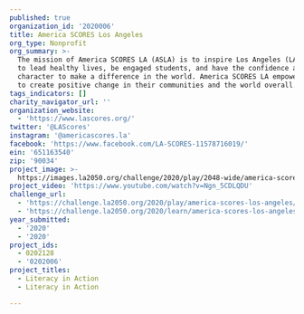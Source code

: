 ```yaml
---
published: true
organization_id: '2020006'
title: America SCORES Los Angeles
org_type: Nonprofit
org_summary: >-
  The mission of America SCORES LA (ASLA) is to inspire Los Angeles (LA) youth
  to lead healthy lives, be engaged students, and have the confidence and
  character to make a difference in the world. America SCORES LA empowers youth
  to create positive change in their communities and the world overall.
tags_indicators: []
charity_navigator_url: ''
organization_website:
  - 'https://www.lascores.org/'
twitter: '@LAScores'
instagram: '@americascores.la'
facebook: 'https://www.facebook.com/LA-SCORES-11578716019/'
ein: '651163540'
zip: '90034'
project_image: >-
  https://images.la2050.org/challenge/2020/play/2048-wide/america-scores-los-angeles.jpg
project_video: 'https://www.youtube.com/watch?v=Ngn_5CDLQDU'
challenge_url:
  - 'https://challenge.la2050.org/2020/play/america-scores-los-angeles/'
  - 'https://challenge.la2050.org/2020/learn/america-scores-los-angeles/'
year_submitted:
  - '2020'
  - '2020'
project_ids:
  - 0202128
  - '0202006'
project_titles:
  - Literacy in Action
  - Literacy in Action

---
```

